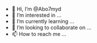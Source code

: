 - 👋 Hi, I’m @Abo7myd
- 👀 I’m interested in ...
- 🌱 I’m currently learning ...
- 💞️ I’m looking to collaborate on ...
- 📫 How to reach me ...

<!---
Abo7myd/Abo7myd is a ✨ special ✨ repository because its `README.md` (this file) appears on your GitHub profile.
You can click the Preview link to take a look at your changes.
--->
